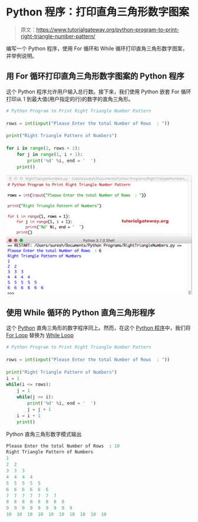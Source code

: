 # Python 程序：打印直角三角形数字图案

> 原文：<https://www.tutorialgateway.org/python-program-to-print-right-triangle-number-pattern/>

编写一个 Python 程序，使用 For 循环和 While 循环打印直角三角形数字图案，并举例说明。

## 用 For 循环打印直角三角形数字图案的 Python 程序

这个 Python 程序允许用户输入总行数。接下来，我们使用 Python 嵌套 For 循环打印从 1 到最大值(用户指定的行)的数字的直角三角形。

```py
# Python Program to Print Right Triangle Number Pattern

rows = int(input("Please Enter the total Number of Rows  : "))

print("Right Triangle Pattern of Numbers") 

for i in range(1, rows + 1):
    for j in range(1, i + 1):        
        print('%d' %i, end = '  ')
    print()
```

![Python Program to Print Right Triangle Number Pattern 1](img/0d7c1af618e10154b97e78f5bb5db30d.png)

## 使用 While 循环的 Python 直角三角形程序

这个 [Python](https://www.tutorialgateway.org/python-tutorial/) 直角三角形的数字程序同上。然而，在这个 [Python 程序](https://www.tutorialgateway.org/python-programming-examples/)中，我们将 [For Loop](https://www.tutorialgateway.org/python-for-loop/) 替换为 [While Loop](https://www.tutorialgateway.org/python-while-loop/)

```py
# Python Program to Print Right Triangle Number Pattern

rows = int(input("Please Enter the total Number of Rows  : "))

print("Right Triangle Pattern of Numbers") 
i = 1
while(i <= rows):
    j = 1
    while(j <= i):        
        print('%d' %i, end = '  ')
        j = j + 1
    i = i + 1
    print()
```

Python 直角三角形数字模式输出

```py
Please Enter the total Number of Rows  : 10
Right Triangle Pattern of Numbers
1  
2  2  
3  3  3  
4  4  4  4  
5  5  5  5  5  
6  6  6  6  6  6  
7  7  7  7  7  7  7  
8  8  8  8  8  8  8  8  
9  9  9  9  9  9  9  9  9  
10  10  10  10  10  10  10  10  10  10 
```